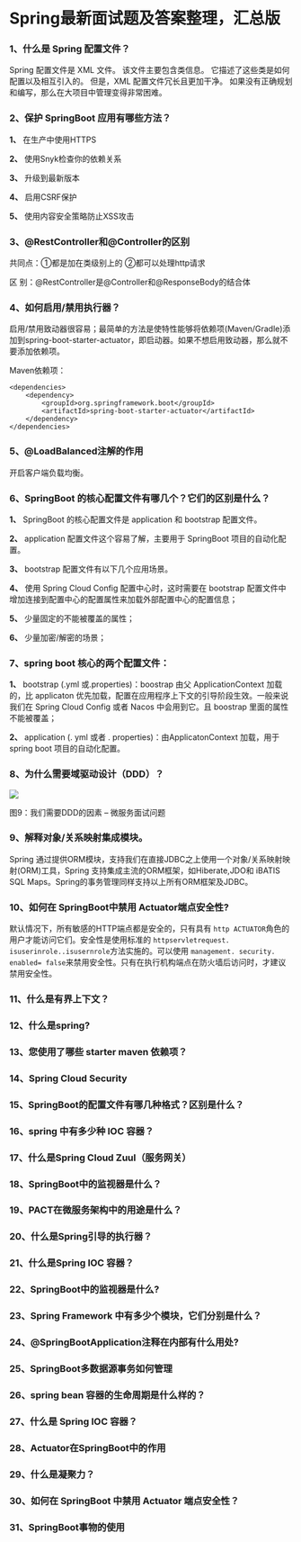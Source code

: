 # Spring最新面试题及答案整理，汇总版

### 1、什么是 Spring 配置文件？

Spring 配置文件是 XML 文件。 该文件主要包含类信息。 它描述了这些类是如何配置以及相互引入的。 但是，XML 配置文件冗长且更加干净。 如果没有正确规划和编写，那么在大项目中管理变得非常困难。


### 2、保护 SpringBoot 应用有哪些方法？

**1、**  在生产中使用HTTPS

**2、**  使用Snyk检查你的依赖关系

**3、**  升级到最新版本

**4、**  启用CSRF保护

**5、**  使用内容安全策略防止XSS攻击


### 3、@RestController和@Controller的区别

共同点：①都是加在类级别上的     ②都可以处理http请求

区   别：@RestController是@Controller和@ResponseBody的结合体


### 4、如何启用/禁用执行器？

启用/禁用致动器很容易；最简单的方法是使特性能够将依赖项(Maven/Gradle)添加到spring-boot-starter-actuator，即启动器。如果不想启用致动器，那么就不要添加依赖项。

Maven依赖项：

```
<dependencies>
    <dependency>
        <groupId>org.springframework.boot</groupId>
        <artifactId>spring-boot-starter-actuator</artifactId>
    </dependency>
</dependencies>
```


### 5、@LoadBalanced注解的作用

开启客户端负载均衡。


### 6、SpringBoot 的核心配置文件有哪几个？它们的区别是什么？

**1、** SpringBoot 的核心配置文件是 application 和 bootstrap 配置文件。

**2、** application 配置文件这个容易了解，主要用于 SpringBoot 项目的自动化配置。

**3、** bootstrap 配置文件有以下几个应用场景。

**4、** 使用 Spring Cloud Config 配置中心时，这时需要在 bootstrap 配置文件中增加连接到配置中心的配置属性来加载外部配置中心的配置信息；

**5、** 少量固定的不能被覆盖的属性；

**6、** 少量加密/解密的场景；


### 7、spring boot 核心的两个配置文件：

**1、** bootstrap (.yml 或.properties)：boostrap 由父 ApplicationContext 加载的，比 applicaton 优先加载，配置在应用程序上下文的引导阶段生效。一般来说我们在 Spring Cloud Config 或者 Nacos 中会用到它。且 boostrap 里面的属性不能被覆盖；

**2、** application (. yml 或者 . properties)：由ApplicatonContext 加载，用于 spring boot 项目的自动化配置。


### 8、为什么需要域驱动设计（DDD）？

![](https://gitee.com/souyunkutech/souyunku-home/raw/master/images/souyunku-web/2019/08/0816/01/img_11.png#alt=img%5C_11.png)

图9：我们需要DDD的因素 – 微服务面试问题


### 9、解释对象/关系映射集成模块。

Spring 通过提供ORM模块，支持我们在直接JDBC之上使用一个对象/关系映射映射(ORM)工具，Spring 支持集成主流的ORM框架，如Hiberate,JDO和 iBATIS SQL Maps。Spring的事务管理同样支持以上所有ORM框架及JDBC。


### 10、如何在 SpringBoot中禁用 Actuator端点安全性?

默认情况下，所有敏感的HTTP端点都是安全的，只有具有 `http ACTUATOR`角色的用户才能访问它们。安全性是使用标准的 `httpservletrequest. isuserinrole..isusernrole`方法实施的。可以使用 `management. security. enabled= false`来禁用安全性。只有在执行机构端点在防火墙后访问时，才建议禁用安全性。


### 11、什么是有界上下文？
### 12、什么是spring?
### 13、您使用了哪些 starter maven 依赖项？
### 14、Spring Cloud Security
### 15、SpringBoot的配置文件有哪几种格式？区别是什么？
### 16、spring 中有多少种 IOC 容器？
### 17、什么是Spring Cloud Zuul（服务网关）
### 18、SpringBoot中的监视器是什么？
### 19、PACT在微服务架构中的用途是什么？
### 20、什么是Spring引导的执行器？
### 21、什么是Spring IOC 容器？
### 22、SpringBoot中的监视器是什么?
### 23、Spring Framework 中有多少个模块，它们分别是什么？
### 24、@SpringBootApplication注释在内部有什么用处?
### 25、SpringBoot多数据源事务如何管理
### 26、spring bean 容器的生命周期是什么样的？
### 27、什么是 Spring IOC 容器？
### 28、Actuator在SpringBoot中的作用
### 29、什么是凝聚力？
### 30、如何在 SpringBoot 中禁用 Actuator 端点安全性？
### 31、SpringBoot事物的使用





